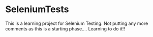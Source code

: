 # SeleniumTests
This is a learning project for Selenium Testing.
Not putting any more comments as this is a starting phase.... Learning to do it!!
